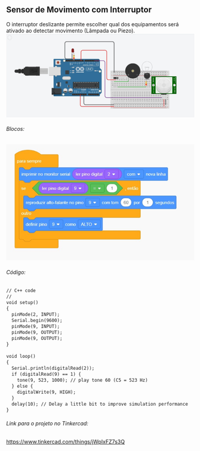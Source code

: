 ## Sensor de Movimento com Interruptor

O interruptor deslizante permite escolher qual dos equipamentos será ativado ao detectar movimento (Lâmpada ou Piezo).
![image](https://github.com/eduarda-alcantara/IOT-e-Edge-Computing/blob/main/Sirene_ou_Luz/Liga%C3%A7%C3%B5es.jpg)

###### Blocos:
![image](https://github.com/eduarda-alcantara/IOT-e-Edge-Computing/blob/main/Sirene_ou_Luz/Blocos.jpg)

###### Código:
```
// C++ code
//
void setup()
{
  pinMode(2, INPUT);
  Serial.begin(9600);
  pinMode(9, INPUT);
  pinMode(9, OUTPUT);
  pinMode(9, OUTPUT);
}

void loop()
{
  Serial.println(digitalRead(2));
  if (digitalRead(9) == 1) {
    tone(9, 523, 1000); // play tone 60 (C5 = 523 Hz)
  } else {
    digitalWrite(9, HIGH);
  }
  delay(10); // Delay a little bit to improve simulation performance
}
```

###### Link para o projeto no Tinkercad:
<https://www.tinkercad.com/things/jWpIxFZ7s3Q>
